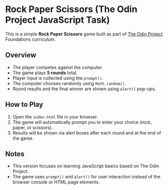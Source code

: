 # Rock Paper Scissors (The Odin Project JavaScript Task)

This is a simple **Rock Paper Scissors** game built as part of [The Odin Project](https://www.theodinproject.com/) Foundations curriculum.

## Overview

- The player competes against the computer.
- The game plays **5 rounds** total.
- Player input is collected using the `prompt()`.
- The computer chooses randomly using `Math.random()`.
- Round results and the final winner are shown using `alert()` pop-ups.

## How to Play

1. Open the `index.html` file in your browser.
2. The game will automatically prompt you to enter your choice (rock, paper, or scissors).
3. Results will be shown via alert boxes after each round and at the end of the game.

## Notes

- This version focuses on learning JavaScript basics based on The Odin Project.
- The game uses `prompt()` and `alert()` for user interaction instead of the browser console or HTML page elements.
